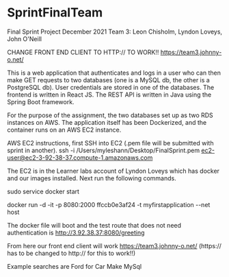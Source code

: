 # SprintFinalTeam

Final Sprint Project
December 2021
Team 3: Leon Chisholm, Lyndon Loveys, John O'Neill

CHANGE FRONT END CLIENT TO HTTP:// TO WORK!! https://team3.johnny-o.net/

This is a web application that authenticates and logs in a user who can then make GET requests to two databases (one is a MySQL db, the other is a PostgreSQL db).
User credentials are stored in one of the databases.
The frontend is written in React JS.
The REST API is written in Java using the Spring Boot framework.

For the purpose of the assignment, the two databases set up as two RDS instances on AWS.
The application itself has been Dockerized, and the container runs on an AWS EC2 instance.

AWS EC2 instructions, 
first SSH into EC2 (.pem file will be submitted with sprint in another).
ssh -i /Users/myleshann/Desktop/FinalSprint.pem ec2-user@ec2-3-92-38-37.compute-1.amazonaws.com

The EC2 is in the Learner labs account of Lyndon Loveys which has docker and our images installed. Next run the following commands. 

sudo service docker start

docker run -d -it -p 8080:2000 ffccb0e3af24 -t myfirstapplication --net host

The docker file will boot and the test route that does not need authentication is http://3.92.38.37:8080/greeting

From here our front end client will work https://team3.johnny-o.net/ (https:// has to be changed to http:// for this to work!!)

Example searches are    Ford for Car Make MySql 